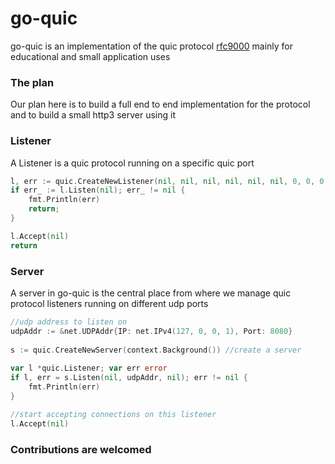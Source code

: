 <b><h1>go-quic</h1></b> go-quic is an implementation of the quic protocol [rfc9000](https://datatracker.ietf.org/doc/html/rfc9000) mainly for educational and small application uses<br> 


<h3><b>The plan</b></h3>
Our plan here is to build a full end to end implementation for the protocol and to build a small http3 server using it<br>

<h3><b>Listener</b></h3>
A Listener is a quic protocol running on a specific quic port

```go
l, err := quic.CreateNewListener(nil, nil, nil, nil, nil, nil, 0, 0, 0, nil);
if err_ := l.Listen(nil); err_ != nil {
	fmt.Println(err)
	return;
}

l.Accept(nil)
return

``` 

<h3><b>Server</b></h3>

A server in go-quic is the central place from where we manage quic protocol listeners running on different udp ports

```go
//udp address to listen on
udpAddr := &net.UDPAddr{IP: net.IPv4(127, 0, 0, 1), Port: 8080}
    
s := quic.CreateNewServer(context.Background()) //create a server
    
var l *quic.Listener; var err error
if l, err = s.Listen(nil, udpAddr, nil); err != nil {
    fmt.Println(err)
}

//start accepting connections on this listener
l.Accept(nil)
```

<h3><b>Contributions are welcomed</b></h3>
